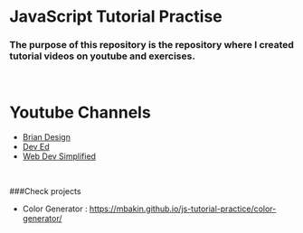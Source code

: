 # JavaScript Tutorial Practise

### The purpose of this repository is the repository where I created tutorial videos on youtube and exercises.
<br>

# Youtube Channels

- [Brian Design](https://www.youtube.com/channel/UCsKsymTY_4BYR-wytLjex7A)
- [Dev Ed](https://www.youtube.com/channel/UClb90NQQcskPUGDIXsQEz5Q)
- [Web Dev Simplified](https://www.youtube.com/channel/UCFbNIlppjAuEX4znoulh0Cw)

<br>

###Check projects

- Color Generator : https://mbakin.github.io/js-tutorial-practice/color-generator/






